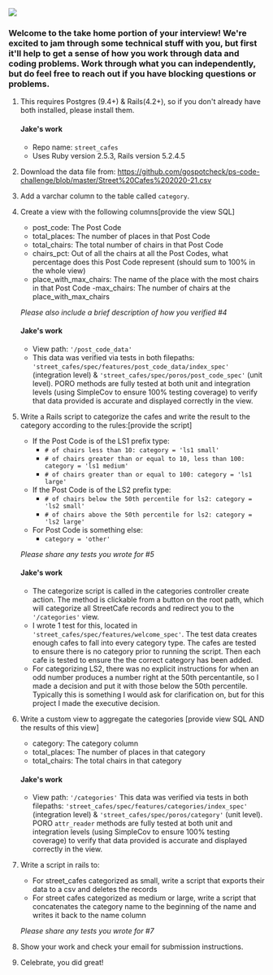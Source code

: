 ![](https://assets-global.website-files.com/5b69e8315733f2850ec22669/5b749a4663ff82be270ff1f5_GSC%20Lockup%20(Orange%20%3A%20Black).svg)

### Welcome to the take home portion of your interview! We're excited to jam through some technical stuff with you, but first it'll help to get a sense of how you work through data and coding problems. Work through what you can independently, but do feel free to reach out if you have blocking questions or problems.

1) This requires Postgres (9.4+) & Rails(4.2+), so if you don't already have both installed, please install them.
    #### Jake's work
    - Repo name: `street_cafes`  
    - Uses Ruby version 2.5.3, Rails version 5.2.4.5  
2) Download the data file from: https://github.com/gospotcheck/ps-code-challenge/blob/master/Street%20Cafes%202020-21.csv

3) Add a varchar column to the table called `category`. 

4) Create a view with the following columns[provide the view SQL]
    - post_code: The Post Code
    - total_places: The number of places in that Post Code
    - total_chairs: The total number of chairs in that Post Code
    - chairs_pct: Out of all the chairs at all the Post Codes, what percentage does this Post Code represent (should sum to 100% in the whole view)
    - place_with_max_chairs: The name of the place with the most chairs in that Post Code
    -max_chairs: The number of chairs at the place_with_max_chairs
	
    *Please also include a brief description of how you verified #4*
    #### Jake's work
    - View path: `'/post_code_data'`
    - This data was verified via tests in both filepaths: `'street_cafes/spec/features/post_code_data/index_spec'` (integration level) & `'street_cafes/spec/poros/post_code_spec'` (unit level). PORO methods are fully tested at both unit and integration levels (using SimpleCov to ensure 100% testing coverage) to verify that data provided is accurate and displayed correctly in the view.

5) Write a Rails script to categorize the cafes and write the result to the category according to the rules:[provide the script]
    - If the Post Code is of the LS1 prefix type:
        - `# of chairs less than 10: category = 'ls1 small'`
        - `# of chairs greater than or equal to 10, less than 100: category = 'ls1 medium'`
        - `# of chairs greater than or equal to 100: category = 'ls1 large' `
    - If the Post Code is of the LS2 prefix type: 
        - `# of chairs below the 50th percentile for ls2: category = 'ls2 small'`
        - `# of chairs above the 50th percentile for ls2: category = 'ls2 large'`
    - For Post Code is something else:
        - `category = 'other'`

    *Please share any tests you wrote for #5*
    #### Jake's work
    - The categorize script is called in the categories controller create action. The method is clickable from a button on the root path, which will categorize all StreetCafe records and redirect you to the `'/categories'` view.
    - I wrote 1 test for this, located in `'street_cafes/spec/features/welcome_spec'`. The test data creates enough cafes to fall into every category type. The cafes are tested to ensure there is no category prior to running the script. Then each cafe is tested to ensure the the correct category has been added.
    - For categorizing LS2, there was no explicit instructions for when an odd number produces a number right at the 50th percentantile, so I made a decision and put it with those below the 50th percentile. Typically this is something I would ask for clarification on, but for this project I made the executive decision.

6) Write a custom view to aggregate the categories [provide view SQL AND the results of this view]
    - category: The category column
    - total_places: The number of places in that category
    - total_chairs: The total chairs in that category

    #### Jake's work
    - View path: `'/categories'`
    This data was verified via tests in both filepaths: `'street_cafes/spec/features/categories/index_spec'` (integration level) & `'street_cafes/spec/poros/category'` (unit level). PORO `attr_reader` methods are fully tested at both unit and integration levels (using SimpleCov to ensure 100% testing coverage) to verify that data provided is accurate and displayed correctly in the view.

7) Write a script in rails to:
    - For street_cafes categorized as small, write a script that exports their data to a csv and deletes the records
    - For street cafes categorized as medium or large, write a script that concatenates the category name to the beginning of the name and writes it back to the name column
	
    *Please share any tests you wrote for #7*

8) Show your work and check your email for submission instructions.

9) Celebrate, you did great! 


